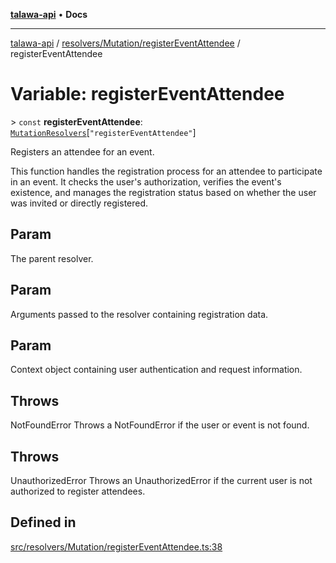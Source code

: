 [**talawa-api**](../../../../README.md) • **Docs**

***

[talawa-api](../../../../modules.md) / [resolvers/Mutation/registerEventAttendee](../README.md) / registerEventAttendee

# Variable: registerEventAttendee

\> `const` **registerEventAttendee**: [`MutationResolvers`](../../../../types/generatedGraphQLTypes/type-aliases/MutationResolvers.md)\[`"registerEventAttendee"`\]

Registers an attendee for an event.

This function handles the registration process for an attendee to participate in an event.
It checks the user's authorization, verifies the event's existence, and manages the registration status
based on whether the user was invited or directly registered.

## Param

The parent resolver.

## Param

Arguments passed to the resolver containing registration data.

## Param

Context object containing user authentication and request information.

## Throws

NotFoundError Throws a NotFoundError if the user or event is not found.

## Throws

UnauthorizedError Throws an UnauthorizedError if the current user is not authorized to register attendees.

## Defined in

[src/resolvers/Mutation/registerEventAttendee.ts:38](https://github.com/PalisadoesFoundation/talawa-api/blob/a87b45a1c490c996c3a8a52e117ecbaa4742ef49/src/resolvers/Mutation/registerEventAttendee.ts#L38)
